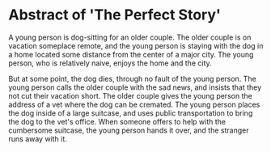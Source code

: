 # Abstract of 'The Perfect Story'

A young person is dog-sitting for an older couple.  The older couple is on
vacation someplace remote, and the young person is staying with the dog in a
home located some distance from the center of a major city.  The young person,
who is relatively naive, enjoys the home and the city.  

But at some point, the dog dies, through no fault of the young person.  The
young person calls the older couple with the sad news, and insists that they not
cut their vacation short.  The older couple gives the young person the address
of a vet where the dog can be cremated.  The young person places the dog inside
of a large suitcase, and uses public transportation to bring the dog to the
vet's office.  When someone offers to help with the cumbersome suitcase, the
young person hands it over, and the stranger runs away with it.
